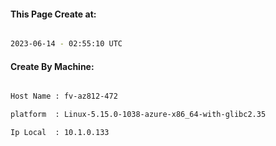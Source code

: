 
   
#### This Page Create at:

```bash

2023-06-14 - 02:55:10 UTC

```

#### Create By Machine:

```bash

Host Name : fv-az812-472

platform  : Linux-5.15.0-1038-azure-x86_64-with-glibc2.35

Ip Local  : 10.1.0.133

```

